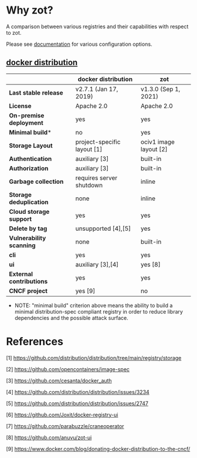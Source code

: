 # Why zot?

A comparison between various registries and their capabilities with respect to zot.

Please see [documentation](./examples/README.md) for various configuration options.

## [docker distribution](https://github.com/distribution/distribution)

| | docker distribution | zot |
|---|---|---|
| **Last stable release** | v2.7.1 (Jan 17, 2019) | v1.3.0 (Sep 1, 2021) |
| **License** | Apache 2.0 | Apache 2.0 |
| **On-premise deployment** | yes | yes |
| **Minimal build*** | no | yes |
| **Storage Layout** | project-specific layout [1] | ociv1 image layout [2] |
| **Authentication** | auxiliary [3] | built-in |
| **Authorization** | auxiliary [3] | built-in |
| **Garbage collection** | requires server shutdown | inline |
| **Storage deduplication** | none | inline |
| **Cloud storage support** | yes | yes |
| **Delete by tag** | unsupported [4],[5] | yes |
| **Vulnerability scanning** | none | built-in |
| **cli** | yes | yes |
| **ui** | auxiliary [3],[4] | yes [8] |
| **External contributions** | yes | yes |
| **CNCF project** | yes [9] | no |

* NOTE: "minimal build" criterion above means the ability to build a minimal
distribution-spec compliant registry in order to reduce library dependencies
and the possible attack surface.

# References

[1] https://github.com/distribution/distribution/tree/main/registry/storage

[2] https://github.com/opencontainers/image-spec

[3] https://github.com/cesanta/docker_auth

[4] https://github.com/distribution/distribution/issues/3234

[5] https://github.com/distribution/distribution/issues/2747

[6] https://github.com/Joxit/docker-registry-ui

[7] https://github.com/parabuzzle/craneoperator

[8] https://github.com/anuvu/zot-ui

[9] https://www.docker.com/blog/donating-docker-distribution-to-the-cncf/
